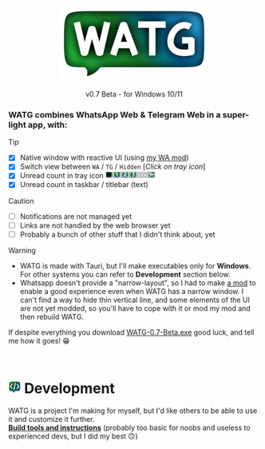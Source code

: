 <p align="center"><img src="https://github.com/DavidBevi/WATG/blob/main/src-tauri/src/icons/watg-title.png" width="300pt"></p>

<p align="center">v0.7 Beta - for Windows 10/11</p>

### WATG combines WhatsApp Web & Telegram Web in a super-light app, with:
> [!TIP]
> - [x] Native window with reactive UI (using [my WA mod](https://github.com/DavidBevi/violentmonkey-scripts/blob/main/whatsapp-web-responsive.js))
> - [x] Switch view between `WA` / `TG` / `Hidden` [*Click on tray icon*]
> - [x] Unread count in tray icon <img src="https://github.com/DavidBevi/WATG/blob/main/src-tauri/src/icons/tray-preview.png" height="13px">
> - [x] Unread count in taskbar / titlebar (text)

> [!CAUTION]
> - [ ] Notifications are not managed yet
> - [ ] Links are not handled by the web browser yet
> - [ ] Probably a bunch of other stuff that I didn't think about, yet

> [!WARNING]
> - WATG is made with Tauri, but I'll make executables only for **Windows**. For other systems you can refer to **Development** section below.
> - Whatsapp doesn't provide a "narrow-layout", so I had to make [a mod](https://github.com/DavidBevi/violentmonkey-scripts/blob/main/whatsapp-web-responsive.js) to enable a good experience even when WATG has a narrow window. I can't find a way to hide thin vertical line, and some elements of the UI are not yet modded, so you'll have to cope with it or mod my mod and then rebuild WATG.

If despite everything you download [WATG-0.7-Beta.exe](https://github.com/DavidBevi/WATG/blob/main/executables/WATG-0.7-Beta.exe?raw=true) good luck, and tell me how it goes! 😁



<br/>

# <img src="https://github.com/DavidBevi/WATG/blob/main/src-tauri/src/icons/icon-dev.png" height="25px"> Development
WATG is a project I'm making for myself, but I'd like others to be able to use it and customize it further.<br/>
[**Build tools and instructions**](https://github.com/DavidBevi/WATG/blob/main/src-tauri) (probably too basic for noobs and useless to experienced devs, but I did my best 🙃)

